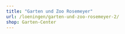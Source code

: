 ```yaml
---
title: "Garten und Zoo Rosemeyer"
url: /loeningen/garten-und-zoo-rosemeyer-2/
shop: Garten-Center
---
```

